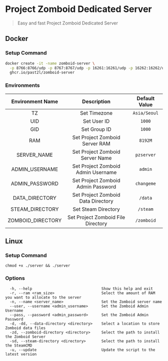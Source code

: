# Project Zomboid Dedicated Server
> Easy and fast Project Zomboid Dedicated Server
>

## Docker

### Setup Command
```bash
docker create -it -name zomboid-server \
  -p 8766:8766/udp -p 8767:8767/udp -p 16261:16261/udp -p 16262:16262/udp \
  ghcr.io/past2l/zomboid-server
```

### Environments
|Environment Name|Description|Default Value|
|:-:|:-:|:-:|
|TZ|Set Timezone|`Asia/Seoul`|
|UID|Set User ID|`1000`|
|GID|Set Group ID|`1000`|
|RAM|Set Project Zomboid Server RAM|`8192M`|
|SERVER_NAME|Set Project Zomboid Server Name|`pzserver`|
|ADMIN_USERNAME|Set Project Zomboid Admin Username|`admin`|
|ADMIN_PASSWORD|Set Project Zomboid Admin Password|`changeme`|
|DATA_DIRECTORY|Set Project Zomboid Data Directory|`/data`|
|STEAM_DIRECTORY|Set Steam Directory|`/steam`|
|ZOMBOID_DIRECTORY|Set Project Zomboid File Directory|`/zomboid`|

## Linux

### Setup Command
```batch
chmod +x ./server && ./server
```

### Options
```
  -h, --help                               Show this help and exit
  -r, --ram <ram_size>                     Select the amount of RAM you want to allocate to the server
  -n, --name <server_name>                 Set the Zomboid server name
  --user, --username <admin_username>      Set the Zomboid Admin Username
  --pass, --password <admin_password>      Set the Zomboid Admin Password
  -d, -dd, --data-directory <directory>    Select a location to store Zomboid data files
  -zd, --zomboid-directory <directory>     Select the path to install the Zomboid Server
  -sd, --steam-directory <directory>       Select the path to install the SteamCMD
  -u, --update                             Update the script to the latest version
```
